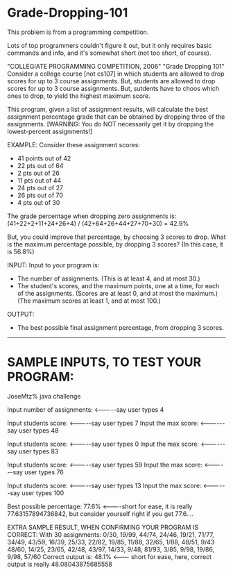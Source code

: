 Grade-Dropping-101
==================

This problem is from a programming competition.

Lots of top programmers couldn't figure it out, but it only requires basic commands and info, and it's somewhat short (not too short, of course).

"COLLEGIATE PROGRAMMING COMPETITION, 2006"
"Grade Dropping 101"
Consider a college course [not cs107] in which students are allowed to drop scores for up to 3 course assignments. But, students are allowed to drop scores for up to 3 course assignments. But, sutdents have to choos which ones to drop, to yield the highest maximum score.

This program, given a list of assignment results, will calculate the best assignment percentage grade that can be obtained by dropping three of the assignments.
[WARNING: You do NOT necessarily get it by dropping the lowest-percent assignments!]
 
EXAMPLE:
Consider these assignment scores:
* 41 points out of 42
* 22 pts out of 64
* 2 pts out of 26
* 11 pts out of 44
* 24 pts out of 27
* 26 pts out of 70
* 4 pts out of 30
 
The grade percentage when dropping zero assignments is:
(41+22+2+11+24+26+4) / (42+64+26+44+27+70+30) = 42.9%
 
But, you could improve that percentage, by choosing 3 scores to drop.
What is the maximum percentage possible, by dropping 3 scores?
(In this case, it is 56.8%)
 
INPUT:
Input to your program is:
* The number of assignments.  (This is at least 4, and at most 30.)
* The student's scores, and the maximum points, one at a time,
  for each of the assignments.
  (Scores are at least 0, and at most the maximum.)
  (The maximum scores at least 1, and at most 100.)
 
OUTPUT:
* The best possible final assignment percentage, from dropping 3 scores.

---------------------------------------------------------------------------------------------------------------------

SAMPLE INPUTS, TO TEST YOUR PROGRAM:
=====================================================================================================================

JoseMtz% java challenge

Input number of assignments: <-----say user types 4

Input students score: <-----say user types 7
Input the max score: <------say user types 48

Input students score: <-----say user types 0
Input the max score: <------say user types 83

Input students score: <-----say user types 59
Input the max score: <------say user types 76

Input students score: <-----say user types 13
Input the max score: <------say user types 100

Best possible percentage: 77.6% <----short for ease, it is really 77.63157894736842, but consider yourself right if you get 77.6....

EXTRA SAMPLE RESULT, WHEN CONFIRMING YOUR PROGRAM IS CORRECT:
With 30 assignments:
0/30, 19/99, 44/74, 24/46, 19/21, 71/77, 34/49, 43/59, 16/39, 25/33, 22/82, 19/85, 11/88, 32/65, 1/88, 48/51, 9/43
48/60, 14/25, 23/65, 42/48, 43/97, 14/33, 9/48, 81/93, 3/85, 9/98, 19/86, 9/98, 57/60
Correct output is:
48.1% <--- short for ease, here, correct output is really 48.08043875685558
